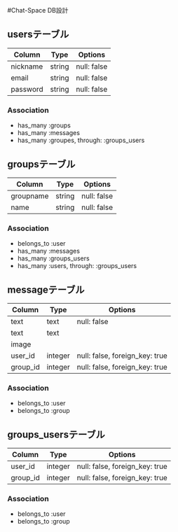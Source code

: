 #Chat-Space DB設計
## usersテーブル
|Column|Type|Options|
|------|----|-------|
|nickname|string|null: false|
|email|string|null: false|
|password|string|null: false|
### Association
- has_many :groups
- has_many :messages
- has_many :groupes, through: :groups_users

## groupsテーブル
|Column|Type|Options|
|------|----|-------|
|groupname|string|null: false|
|name|string|null: false|
### Association
- belongs_to :user
- has_many :messages
- has_many :groups_users
- has_many :users, through: :groups_users

## messageテーブル
|Column|Type|Options|
|------|----|-------|
|text|text|null: false|
|text|text||
|image||
|user_id|integer|null: false, foreign_key: true|
|group_id|integer|null: false, foreign_key: true|
### Association
- belongs_to :user
- belongs_to :group

## groups_usersテーブル
|Column|Type|Options|
|------|----|-------|
|user_id|integer|null: false, foreign_key: true|
|group_id|integer|null: false, foreign_key: true|
### Association
- belongs_to :user
- belongs_to :group